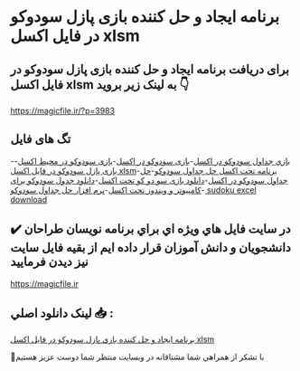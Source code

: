 # برنامه ایجاد و حل کننده بازی پازل سودوکو در فایل اکسل xlsm

## برای دریافت برنامه ایجاد و حل کننده بازی پازل سودوکو در فایل اکسل xlsm به لینک زیر بروید 👇

https://magicfile.ir/?p=3983

## تگ های فایل

-[بازي جداول سودوكو در اكسل](https://magicfile.ir/product/%d8%a8%d8%b1%d9%86%d8%a7%d9%85%d9%87-%d8%a7%db%8c%d8%ac%d8%a7%d8%af%d9%88-%d8%ad%d9%84-%da%a9%d9%86%d9%86%d8%af%d9%87-%d8%a8%d8%a7%d8%b2%db%8c-%d9%be%d8%a7%d8%b2%d9%84-%d8%b3%d9%88%d8%af%d9%88%da%a9%d9%88-%d8%a7%da%a9%d8%b3%d9%84-xlsm/)-[بازی سودوکو در اکسل](https://magicfile.ir/product/%d8%a8%d8%b1%d9%86%d8%a7%d9%85%d9%87-%d8%a7%db%8c%d8%ac%d8%a7%d8%af%d9%88-%d8%ad%d9%84-%da%a9%d9%86%d9%86%d8%af%d9%87-%d8%a8%d8%a7%d8%b2%db%8c-%d9%be%d8%a7%d8%b2%d9%84-%d8%b3%d9%88%d8%af%d9%88%da%a9%d9%88-%d8%a7%da%a9%d8%b3%d9%84-xlsm/)-[بازی سودوکو در محیط اکسل](https://magicfile.ir/product/%d8%a8%d8%b1%d9%86%d8%a7%d9%85%d9%87-%d8%a7%db%8c%d8%ac%d8%a7%d8%af%d9%88-%d8%ad%d9%84-%da%a9%d9%86%d9%86%d8%af%d9%87-%d8%a8%d8%a7%d8%b2%db%8c-%d9%be%d8%a7%d8%b2%d9%84-%d8%b3%d9%88%d8%af%d9%88%da%a9%d9%88-%d8%a7%da%a9%d8%b3%d9%84-xlsm/)-[بازی پازل سودوکو در فایل اکسل xlsm](https://magicfile.ir/product/%d8%a8%d8%b1%d9%86%d8%a7%d9%85%d9%87-%d8%a7%db%8c%d8%ac%d8%a7%d8%af%d9%88-%d8%ad%d9%84-%da%a9%d9%86%d9%86%d8%af%d9%87-%d8%a8%d8%a7%d8%b2%db%8c-%d9%be%d8%a7%d8%b2%d9%84-%d8%b3%d9%88%d8%af%d9%88%da%a9%d9%88-%d8%a7%da%a9%d8%b3%d9%84-xlsm/)-[برنامه تحت اکسل حل جداول سودوکو](https://magicfile.ir/product/%d8%a8%d8%b1%d9%86%d8%a7%d9%85%d9%87-%d8%a7%db%8c%d8%ac%d8%a7%d8%af%d9%88-%d8%ad%d9%84-%da%a9%d9%86%d9%86%d8%af%d9%87-%d8%a8%d8%a7%d8%b2%db%8c-%d9%be%d8%a7%d8%b2%d9%84-%d8%b3%d9%88%d8%af%d9%88%da%a9%d9%88-%d8%a7%da%a9%d8%b3%d9%84-xlsm/)-[حل جداول سودوکو در اکسل](https://magicfile.ir/product/%d8%a8%d8%b1%d9%86%d8%a7%d9%85%d9%87-%d8%a7%db%8c%d8%ac%d8%a7%d8%af%d9%88-%d8%ad%d9%84-%da%a9%d9%86%d9%86%d8%af%d9%87-%d8%a8%d8%a7%d8%b2%db%8c-%d9%be%d8%a7%d8%b2%d9%84-%d8%b3%d9%88%d8%af%d9%88%da%a9%d9%88-%d8%a7%da%a9%d8%b3%d9%84-xlsm/)-[دانلود بازی سو دو کو تحت اکسل](https://magicfile.ir/product/%d8%a8%d8%b1%d9%86%d8%a7%d9%85%d9%87-%d8%a7%db%8c%d8%ac%d8%a7%d8%af%d9%88-%d8%ad%d9%84-%da%a9%d9%86%d9%86%d8%af%d9%87-%d8%a8%d8%a7%d8%b2%db%8c-%d9%be%d8%a7%d8%b2%d9%84-%d8%b3%d9%88%d8%af%d9%88%da%a9%d9%88-%d8%a7%da%a9%d8%b3%d9%84-xlsm/)-[دانلود جدول سودوکو برای کامپیوتر و ویندوز تحت اکسل](https://magicfile.ir/product/%d8%a8%d8%b1%d9%86%d8%a7%d9%85%d9%87-%d8%a7%db%8c%d8%ac%d8%a7%d8%af%d9%88-%d8%ad%d9%84-%da%a9%d9%86%d9%86%d8%af%d9%87-%d8%a8%d8%a7%d8%b2%db%8c-%d9%be%d8%a7%d8%b2%d9%84-%d8%b3%d9%88%d8%af%d9%88%da%a9%d9%88-%d8%a7%da%a9%d8%b3%d9%84-xlsm/)-[نرم افزار حل جداول سودوكو](https://magicfile.ir/product/%d8%a8%d8%b1%d9%86%d8%a7%d9%85%d9%87-%d8%a7%db%8c%d8%ac%d8%a7%d8%af%d9%88-%d8%ad%d9%84-%da%a9%d9%86%d9%86%d8%af%d9%87-%d8%a8%d8%a7%d8%b2%db%8c-%d9%be%d8%a7%d8%b2%d9%84-%d8%b3%d9%88%d8%af%d9%88%da%a9%d9%88-%d8%a7%da%a9%d8%b3%d9%84-xlsm/)-[ sudoku excel download](https://magicfile.ir/product/%d8%a8%d8%b1%d9%86%d8%a7%d9%85%d9%87-%d8%a7%db%8c%d8%ac%d8%a7%d8%af%d9%88-%d8%ad%d9%84-%da%a9%d9%86%d9%86%d8%af%d9%87-%d8%a8%d8%a7%d8%b2%db%8c-%d9%be%d8%a7%d8%b2%d9%84-%d8%b3%d9%88%d8%af%d9%88%da%a9%d9%88-%d8%a7%da%a9%d8%b3%d9%84-xlsm/)

## ✔️ در سايت فايل هاي ويژه اي براي برنامه نويسان طراحان دانشجويان و دانش آموزان قرار داده ايم از بقيه فايل سايت نيز ديدن فرماييد

https://magicfile.ir


## لينک دانلود اصلي 📥 :

[برنامه ایجاد و حل کننده بازی پازل سودوکو در فایل اکسل xlsm](https://magicfile.ir/product/%d8%a8%d8%b1%d9%86%d8%a7%d9%85%d9%87-%d8%a7%db%8c%d8%ac%d8%a7%d8%af%d9%88-%d8%ad%d9%84-%da%a9%d9%86%d9%86%d8%af%d9%87-%d8%a8%d8%a7%d8%b2%db%8c-%d9%be%d8%a7%d8%b2%d9%84-%d8%b3%d9%88%d8%af%d9%88%da%a9%d9%88-%d8%a7%da%a9%d8%b3%d9%84-xlsm/) 


🙏با تشکر از همراهي شما مشتاقانه در وبسایت منتظر شما دوست عزیز هستیم

